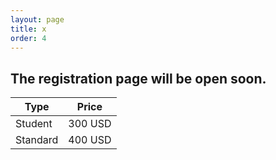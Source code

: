 ```yaml
---
layout: page
title: x
order: 4
---
```


## The registration page will be open soon.

| Type    | Price |
|---|---|
| Student | 300 USD |
| Standard | 400 USD |
